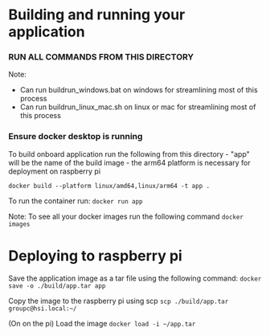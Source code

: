 # Building and running your application

### RUN ALL COMMANDS FROM THIS DIRECTORY
Note: 
- Can run buildrun_windows.bat on windows for streamlining most of this process
- Can run buildrun_linux_mac.sh on linux or mac for streamlining most of this process

### Ensure docker desktop is running 

To build onboard application run the following from this directory 
    - "app" will be the name of the build image
    - the arm64 platform is necessary for deployment on raspberry pi

`docker build --platform linux/amd64,linux/arm64 -t app .`

To run the container run:
`docker run app`


Note: To see all your docker images run the following command
`docker images`

# Deploying to raspberry pi

Save the application image as a tar file using the following command:
`docker save -o ./build/app.tar app`

Copy the image to the raspberry pi using scp
`scp ./build/app.tar groupc@hsi.local:~/`

(On on the pi) Load the image 
`docker load -i ~/app.tar`
